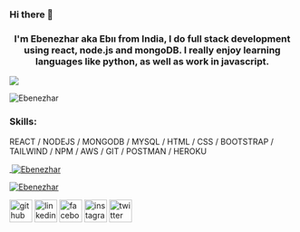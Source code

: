 ### Hi there 👋 

<h3 align="center">I'm Ebenezhar aka Ebıı from India, I do full stack development using react, node.js and mongoDB. I really enjoy learning languages like python, as well as work in javascript. </h3> 
<img src="https://wallpapercave.com/dwp1x/wp8903914.jpg">

<p><img align="left" src="https://github-readme-stats.vercel.app/api/top-langs?username=Ebenezhar&show_icons=true&locale=en&layout=compact" alt="Ebenezhar" /></p>
<br>

<h3>Skills: </h3>
REACT / NODEJS / MONGODB / MYSQL / HTML / CSS / BOOTSTRAP / TAILWIND / NPM / AWS / GIT / POSTMAN / HEROKU 

<br>
<!-- <h2>Skills</h2>


<span>React</span>
<span>Nodejs</span>
<span>MongoDB</span>
<span>MySQL</span>
<span>Bootstrap</span>
<span>Tailwind</span>
<span>nspanm</span>
<span>AWS</span>
<span>Git</span>
<span>postman</span>
<span>Heroku</span>

<img src="https://img.icons8.com/color/48/000000/react-native.png"/>
<img src="https://img.icons8.com/fluency/48/000000/node-js.png"/> -->


<p align="center"> <a href="https://github.com/ryo-ma/github-profile-trophy"> </p> 
<p>&nbsp;<img align="center" src="https://github-readme-stats.vercel.app/api?username=Ebenezhar&show_icons=true&locale=en" alt="Ebenezhar" /></p> 
<p><img align="center" src="https://github-readme-streak-stats.herokuapp.com/?user=Ebenezhar" alt="Ebenezhar" /></p>

[<img src='https://cdn.jsdelivr.net/npm/simple-icons@3.0.1/icons/github.svg' alt='github' height='40'>](https://github.com/https://github.com/Ebenezhar)  [<img src='https://cdn.jsdelivr.net/npm/simple-icons@3.0.1/icons/linkedin.svg' alt='linkedin' height='40'>](https://www.linkedin.com/in/https://www.linkedin.com/in/ebenezhar-selvakumar-059559136//)  [<img src='https://cdn.jsdelivr.net/npm/simple-icons@3.0.1/icons/facebook.svg' alt='facebook' height='40'>](https://www.facebook.com/https://www.facebook.com/ebenezhar.kumar)  [<img src='https://cdn.jsdelivr.net/npm/simple-icons@3.0.1/icons/instagram.svg' alt='instagram' height='40'>](https://www.instagram.com/https://www.instagram.com/ebenezhar//)  [<img src='https://cdn.jsdelivr.net/npm/simple-icons@3.0.1/icons/twitter.svg' alt='twitter' height='40'>](https://twitter.com/https://twitter.com/ebenezhar)  
